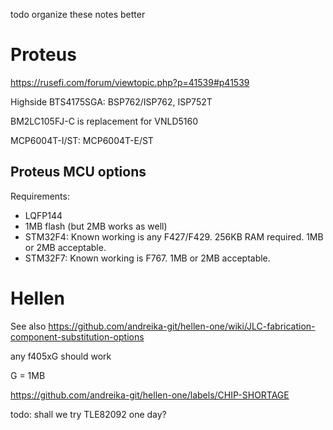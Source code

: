 todo organize these notes better

# Proteus

https://rusefi.com/forum/viewtopic.php?p=41539#p41539

Highside BTS4175SGA: BSP762/ISP762, ISP752T

BM2LC105FJ-C is replacement for VNLD5160

MCP6004T-I/ST: MCP6004T-E/ST

## Proteus MCU options

Requirements:
- LQFP144 
- 1MB flash (but 2MB works as well)
- STM32F4: Known working is any F427/F429.  256KB RAM required. 1MB or 2MB acceptable.
- STM32F7: Known working is F767. 1MB or 2MB acceptable.

# Hellen

See also https://github.com/andreika-git/hellen-one/wiki/JLC-fabrication-component-substitution-options

any f405xG should work

G = 1MB

https://github.com/andreika-git/hellen-one/labels/CHIP-SHORTAGE

todo:
shall we try TLE82092 one day?